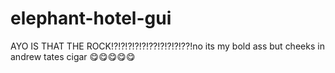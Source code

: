 # elephant-hotel-gui
AYO IS THAT THE ROCK!?!?!?!?!?!??!?!?!?!??!no its my bold ass but cheeks in andrew tates cigar 😋😋😋😋😋
